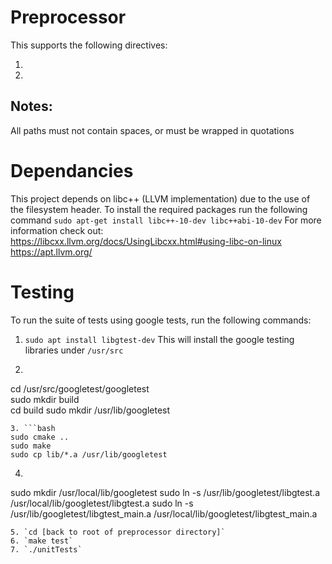# Preprocessor

This supports the following directives:
1. [//]:# (include [path array])
2. [//]:# (link path)

## Notes: 
All paths must not contain spaces, or must be wrapped in quotations

# Dependancies
This project depends on libc++ (LLVM implementation) due to the use of the filesystem header. To install the required packages run the following command
`sudo apt-get install libc++-10-dev libc++abi-10-dev`
For more information check out:  
https://libcxx.llvm.org/docs/UsingLibcxx.html#using-libc-on-linux
https://apt.llvm.org/

# Testing
To run the suite of tests using google tests, run the following commands:
1. `sudo apt install libgtest-dev`
This will install the google testing libraries under `/usr/src`
2. ```bash
cd /usr/src/googletest/googletest  
sudo mkdir build  
cd build
sudo mkdir /usr/lib/googletest
```
3. ```bash
sudo cmake .. 
sudo make
sudo cp lib/*.a /usr/lib/googletest
```
4. ```bash
sudo mkdir /usr/local/lib/googletest
sudo ln -s /usr/lib/googletest/libgtest.a /usr/local/lib/googletest/libgtest.a
sudo ln -s /usr/lib/googletest/libgtest_main.a /usr/local/lib/googletest/libgtest_main.a
```
5. `cd [back to root of preprocessor directory]`
6. `make test`
7. `./unitTests`